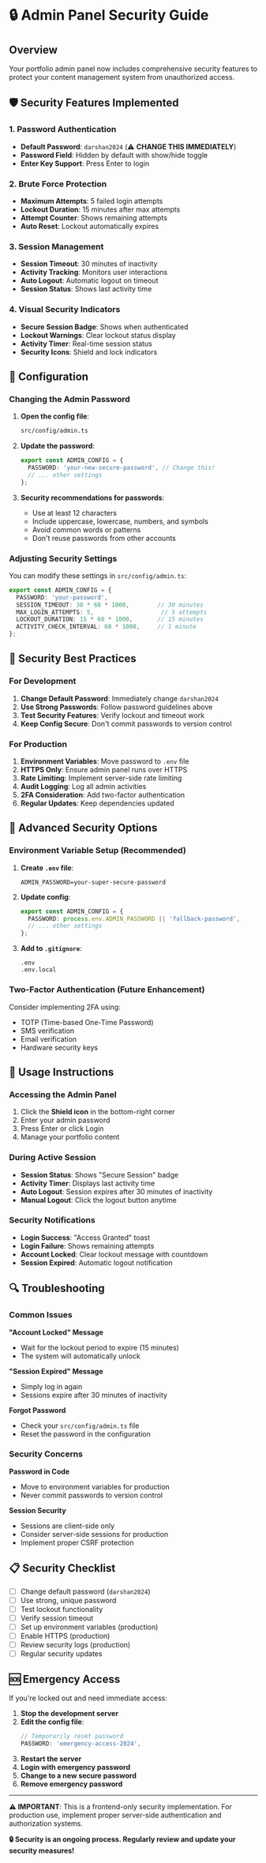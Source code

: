 # 🔒 Admin Panel Security Guide

## Overview

Your portfolio admin panel now includes comprehensive security features to protect your content management system from unauthorized access.

## 🛡️ Security Features Implemented

### 1. **Password Authentication**
- **Default Password**: `darshan2024` (⚠️ **CHANGE THIS IMMEDIATELY**)
- **Password Field**: Hidden by default with show/hide toggle
- **Enter Key Support**: Press Enter to login

### 2. **Brute Force Protection**
- **Maximum Attempts**: 5 failed login attempts
- **Lockout Duration**: 15 minutes after max attempts
- **Attempt Counter**: Shows remaining attempts
- **Auto Reset**: Lockout automatically expires

### 3. **Session Management**
- **Session Timeout**: 30 minutes of inactivity
- **Activity Tracking**: Monitors user interactions
- **Auto Logout**: Automatic logout on timeout
- **Session Status**: Shows last activity time

### 4. **Visual Security Indicators**
- **Secure Session Badge**: Shows when authenticated
- **Lockout Warnings**: Clear lockout status display
- **Activity Timer**: Real-time session status
- **Security Icons**: Shield and lock indicators

## 🔧 Configuration

### Changing the Admin Password

1. **Open the config file**:
   ```bash
   src/config/admin.ts
   ```

2. **Update the password**:
   ```typescript
   export const ADMIN_CONFIG = {
     PASSWORD: 'your-new-secure-password', // Change this!
     // ... other settings
   };
   ```

3. **Security recommendations for passwords**:
   - Use at least 12 characters
   - Include uppercase, lowercase, numbers, and symbols
   - Avoid common words or patterns
   - Don't reuse passwords from other accounts

### Adjusting Security Settings

You can modify these settings in `src/config/admin.ts`:

```typescript
export const ADMIN_CONFIG = {
  PASSWORD: 'your-password',
  SESSION_TIMEOUT: 30 * 60 * 1000,        // 30 minutes
  MAX_LOGIN_ATTEMPTS: 5,                   // 5 attempts
  LOCKOUT_DURATION: 15 * 60 * 1000,       // 15 minutes
  ACTIVITY_CHECK_INTERVAL: 60 * 1000,     // 1 minute
};
```

## 🚨 Security Best Practices

### For Development
1. **Change Default Password**: Immediately change `darshan2024`
2. **Use Strong Passwords**: Follow password guidelines above
3. **Test Security Features**: Verify lockout and timeout work
4. **Keep Config Secure**: Don't commit passwords to version control

### For Production
1. **Environment Variables**: Move password to `.env` file
2. **HTTPS Only**: Ensure admin panel runs over HTTPS
3. **Rate Limiting**: Implement server-side rate limiting
4. **Audit Logging**: Log all admin activities
5. **2FA Consideration**: Add two-factor authentication
6. **Regular Updates**: Keep dependencies updated

## 🔐 Advanced Security Options

### Environment Variable Setup (Recommended)

1. **Create `.env` file**:
   ```env
   ADMIN_PASSWORD=your-super-secure-password
   ```

2. **Update config**:
   ```typescript
   export const ADMIN_CONFIG = {
     PASSWORD: process.env.ADMIN_PASSWORD || 'fallback-password',
     // ... other settings
   };
   ```

3. **Add to `.gitignore`**:
   ```gitignore
   .env
   .env.local
   ```

### Two-Factor Authentication (Future Enhancement)

Consider implementing 2FA using:
- TOTP (Time-based One-Time Password)
- SMS verification
- Email verification
- Hardware security keys

## 🚀 Usage Instructions

### Accessing the Admin Panel
1. Click the **Shield icon** in the bottom-right corner
2. Enter your admin password
3. Press Enter or click Login
4. Manage your portfolio content

### During Active Session
- **Session Status**: Shows "Secure Session" badge
- **Activity Timer**: Displays last activity time
- **Auto Logout**: Session expires after 30 minutes of inactivity
- **Manual Logout**: Click the logout button anytime

### Security Notifications
- **Login Success**: "Access Granted" toast
- **Login Failure**: Shows remaining attempts
- **Account Locked**: Clear lockout message with countdown
- **Session Expired**: Automatic logout notification

## 🔍 Troubleshooting

### Common Issues

**"Account Locked" Message**
- Wait for the lockout period to expire (15 minutes)
- The system will automatically unlock

**"Session Expired" Message**
- Simply log in again
- Sessions expire after 30 minutes of inactivity

**Forgot Password**
- Check your `src/config/admin.ts` file
- Reset the password in the configuration

### Security Concerns

**Password in Code**
- Move to environment variables for production
- Never commit passwords to version control

**Session Security**
- Sessions are client-side only
- Consider server-side sessions for production
- Implement proper CSRF protection

## 📋 Security Checklist

- [ ] Change default password (`darshan2024`)
- [ ] Use strong, unique password
- [ ] Test lockout functionality
- [ ] Verify session timeout
- [ ] Set up environment variables (production)
- [ ] Enable HTTPS (production)
- [ ] Review security logs (production)
- [ ] Regular security updates

## 🆘 Emergency Access

If you're locked out and need immediate access:

1. **Stop the development server**
2. **Edit the config file**:
   ```typescript
   // Temporarily reset password
   PASSWORD: 'emergency-access-2024',
   ```
3. **Restart the server**
4. **Login with emergency password**
5. **Change to a new secure password**
6. **Remove emergency password**

---

**⚠️ IMPORTANT**: This is a frontend-only security implementation. For production use, implement proper server-side authentication and authorization systems.

**🔒 Security is an ongoing process. Regularly review and update your security measures!**
